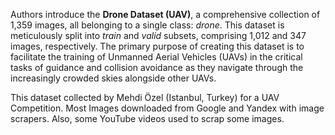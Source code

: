 Authors introduce the **Drone Dataset (UAV)**, a comprehensive collection of 1,359 images, all belonging to a single class: *drone*. This dataset is meticulously split into *train* and *valid* subsets, comprising 1,012 and 347 images, respectively. The primary purpose of creating this dataset is to facilitate the training of Unmanned Aerial Vehicles (UAVs) in the critical tasks of guidance and collision avoidance as they navigate through the increasingly crowded skies alongside other UAVs.

This dataset collected by Mehdi Özel (Istanbul, Turkey) for a UAV Competition. Most Images downloaded from Google and Yandex with image scrapers. Also, some YouTube videos used to scrap some images.
